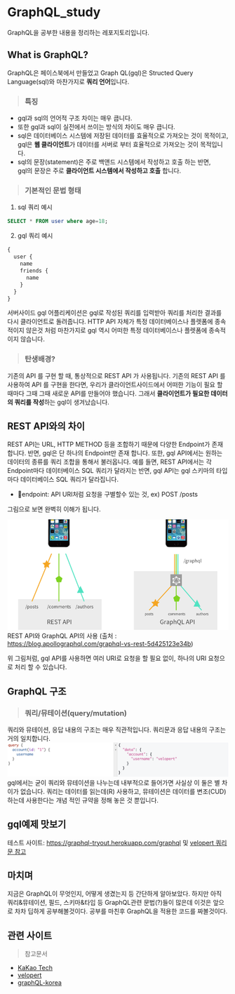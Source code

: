 # GraphQL_study

GraphQL을 공부한 내용을 정리하는 레포지토리입니다.

## What is GraphQL?

GraphQL은 페이스북에서 만들었고 Graph QL(gql)은 Structed Query Language(sql)와 마찬가지로
**쿼리 언어**입니다.

> ### 특징

- gql과 sql의 언어적 구조 차이는 매우 큽니다.
- 또한 gql과 sql이 실전에서 쓰이는 방식의 차이도 매우 큽니다.
- sql은 데이터베이스 시스템에 저장된 데이터를 효율적으로 가져오는 것이 목적이고, gql은 **웹 클라이언트**가 데이터를 서버로 부터 효율적으로 가져오는 것이 목적입니다.
- sql의 문장(statement)은 주로 백앤드 시스템에서 작성하고 호출 하는 반면,  
  gql의 문장은 주로 **클라이언트 시스템에서 작성하고 호출** 합니다.

> ### 기본적인 문법 형태

1. sql 쿼리 예시

```sql
SELECT * FROM user where age=18;
```

2. gql 쿼리 예시

```gql
{
  user {
    name
    friends {
      name
    }
  }
}
```

서버사이드 gql 어플리케이션은 gql로 작성된 쿼리를 입력받아 쿼리를 처리한 결과를 다시 클라이언트로 돌려줍니다. HTTP API 자체가 특정 데이터베이스나 플렛폼에 종속적이지 않은것 처럼 마찬가지로 gql 역시 어떠한 특정 데이터베이스나 플렛폼에 종속적이지 않습니다.

> ### 탄생배경?

기존의 API 를 구현 할 때, 통상적으로 REST API 가 사용됩니다. 기존의 REST API 를 사용하여 API 를 구현을 한다면, 우리가 클라이언트사이드에서 어떠한 기능이 필요 할 때마다 그때 그때 새로운 API를 만들어야 했습니다. 그래서 **클라이언트가 필요한 데이터의 쿼리를 작성**하는 gql이 생겨났습니다.

## REST API와의 차이

REST API는 URL, HTTP METHOD 등을 조합하기 때문에 다양한 Endpoint가 존재 합니다. 반면, gql은 단 하나의 Endpoint만 존재 합니다. 또한, gql API에서는 원하는 데이터의 종류를 쿼리 조합을 통해서 불러옵니다. 예를 들면, REST API에서는 각 Endpoint마다 데이터베이스 SQL 쿼리가 달라지는 반면, gql API는 gql 스키마의 타입마다 데이터베이스 SQL 쿼리가 달라집니다.

- 📔endpoint: API URI처럼 요청을 구별할수 있는 것, ex) POST /posts

그림으로 보면 완벽히 이해가 됩니다.

![](./images/api-difference.png)
REST API와 GraphQL API의 사용 (출처 : https://blog.apollographql.com/graphql-vs-rest-5d425123e34b)

위 그림처럼, gql API를 사용하면 여러 URI로 요청을 할 필요 없이, 하나의 URI 요청으로 처리 할 수 있습니다.

## GraphQL 구조

> ### 쿼리/뮤테이션(query/mutation)

쿼리와 뮤테이션, 응답 내용의 구조는 매우 직관적입니다. 쿼리문과 응답 내용의 구조는 거의 일치합니다.
![](./images/query-result-structure.png)
gql에서는 굳이 쿼리와 뮤테이션을 나누는데 내부적으로 들어가면 사실상 이 둘은 별 차이가 없습니다. 쿼리는 데이터를 읽는데(R) 사용하고, 뮤테이션은 데이터를 변조(CUD) 하는데 사용한다는 개념 적인 규약을 정해 놓은 것 뿐입니다.

## gql예제 맛보기

테스트 사이트: https://graphql-tryout.herokuapp.com/graphql 및
[velopert 쿼리문 참고](https://velopert.com/2318)

## 마치며

지금은 GraphQL이 무엇인지, 어떻게 생겼는지 등 간단하게 알아보았다. 하지만 아직 쿼리&뮤테이션, 필드, 스키마&타입 등 GraphQL관련 문법(?)들이 많은데 이것은 앞으로 차차 딥하게 공부해볼것이다. 공부를 마친후 GraphQL을 적용한 코드를 짜볼것이다.

## 관련 사이트

> 참고문서

- [KaKao Tech](https://tech.kakao.com/2019/08/01/graphql-basic/)
- [velopert](https://velopert.com/2318)
- [graphQL-korea](https://graphql-kr.github.io/learn/queries/)

